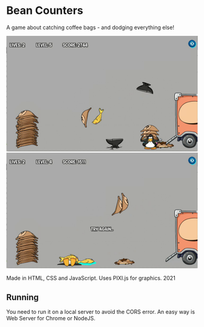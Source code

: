 # Bean Counters

A game about catching coffee bags - and dodging everything else!

![image](docs/img1.png)
![image](docs/img2.png)


Made in HTML, CSS and JavaScript. Uses PIXI.js for graphics. 2021

## Running
You need to run it on a local server to avoid the CORS error. An easy way is Web Server for Chrome or NodeJS.